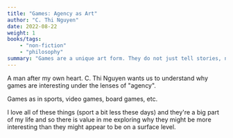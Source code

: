 ```yaml
---
title: "Games: Agency as Art"
author: "C. Thi Nguyen"
date: 2022-08-22
weight: 1
books/tags:
    - "non-fiction"
    - "philosophy"
summary: "Games are a unique art form. They do not just tell stories, nor are they simply conceptual art. They are the art form that works in the medium of agency. C. Thi Nguyen's Games: Agency as Art dives deep into these ideas and expands on them."
---
```

A man after my own heart. C. Thi Nguyen wants us to understand why games are interesting under the lenses of "agency".

Games as in sports, video games, board games, etc.

I love all of these things (sport a bit less these days) and they're a big part of my life and so there is value in me exploring why they might be more interesting than they might appear to be on a surface level.
